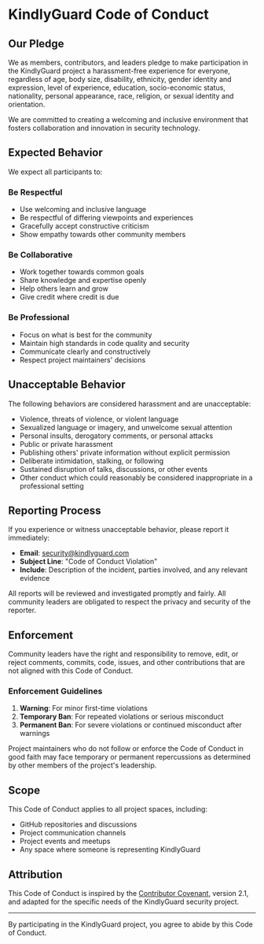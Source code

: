 # KindlyGuard Code of Conduct

## Our Pledge

We as members, contributors, and leaders pledge to make participation in the KindlyGuard project a harassment-free experience for everyone, regardless of age, body size, disability, ethnicity, gender identity and expression, level of experience, education, socio-economic status, nationality, personal appearance, race, religion, or sexual identity and orientation.

We are committed to creating a welcoming and inclusive environment that fosters collaboration and innovation in security technology.

## Expected Behavior

We expect all participants to:

### Be Respectful
- Use welcoming and inclusive language
- Be respectful of differing viewpoints and experiences
- Gracefully accept constructive criticism
- Show empathy towards other community members

### Be Collaborative
- Work together towards common goals
- Share knowledge and expertise openly
- Help others learn and grow
- Give credit where credit is due

### Be Professional
- Focus on what is best for the community
- Maintain high standards in code quality and security
- Communicate clearly and constructively
- Respect project maintainers' decisions

## Unacceptable Behavior

The following behaviors are considered harassment and are unacceptable:

- Violence, threats of violence, or violent language
- Sexualized language or imagery, and unwelcome sexual attention
- Personal insults, derogatory comments, or personal attacks
- Public or private harassment
- Publishing others' private information without explicit permission
- Deliberate intimidation, stalking, or following
- Sustained disruption of talks, discussions, or other events
- Other conduct which could reasonably be considered inappropriate in a professional setting

## Reporting Process

If you experience or witness unacceptable behavior, please report it immediately:

- **Email**: security@kindlyguard.com
- **Subject Line**: "Code of Conduct Violation"
- **Include**: Description of the incident, parties involved, and any relevant evidence

All reports will be reviewed and investigated promptly and fairly. All community leaders are obligated to respect the privacy and security of the reporter.

## Enforcement

Community leaders have the right and responsibility to remove, edit, or reject comments, commits, code, issues, and other contributions that are not aligned with this Code of Conduct.

### Enforcement Guidelines

1. **Warning**: For minor first-time violations
2. **Temporary Ban**: For repeated violations or serious misconduct
3. **Permanent Ban**: For severe violations or continued misconduct after warnings

Project maintainers who do not follow or enforce the Code of Conduct in good faith may face temporary or permanent repercussions as determined by other members of the project's leadership.

## Scope

This Code of Conduct applies to all project spaces, including:
- GitHub repositories and discussions
- Project communication channels
- Project events and meetups
- Any space where someone is representing KindlyGuard

## Attribution

This Code of Conduct is inspired by the [Contributor Covenant](https://www.contributor-covenant.org/), version 2.1, and adapted for the specific needs of the KindlyGuard security project.

---

By participating in the KindlyGuard project, you agree to abide by this Code of Conduct.